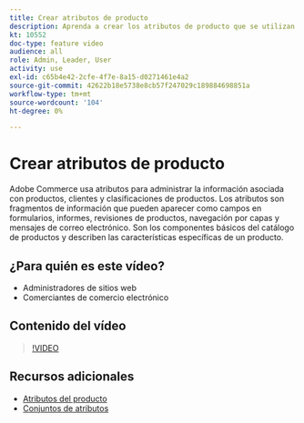 ```yaml
---
title: Crear atributos de producto
description: Aprenda a crear los atributos de producto que se utilizan para administrar la información asociada a productos, clientes y clasificaciones de productos.
kt: 10552
doc-type: feature video
audience: all
role: Admin, Leader, User
activity: use
exl-id: c65b4e42-2cfe-4f7e-8a15-d0271461e4a2
source-git-commit: 42622b18e5738e8cb57f247029c189884698851a
workflow-type: tm+mt
source-wordcount: '104'
ht-degree: 0%

---
```


# Crear atributos de producto

Adobe Commerce usa atributos para administrar la información asociada con productos, clientes y clasificaciones de productos. Los atributos son fragmentos de información que pueden aparecer como campos en formularios, informes, revisiones de productos, navegación por capas y mensajes de correo electrónico. Son los componentes básicos del catálogo de productos y describen las características específicas de un producto.

## ¿Para quién es este vídeo?

- Administradores de sitios web
- Comerciantes de comercio electrónico

## Contenido del vídeo

>[!VIDEO](https://video.tv.adobe.com/v/343749?quality=12&learn=on)

## Recursos adicionales

- [Atributos del producto](https://docs.magento.com/user-guide/catalog/product-attributes.html)
- [Conjuntos de atributos](https://docs.magento.com/user-guide/stores/attribute-sets.html)
